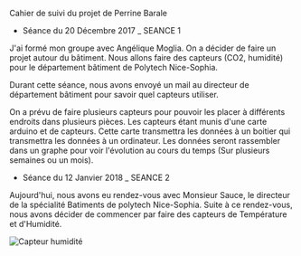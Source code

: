  Cahier de suivi du projet de Perrine Barale

* Séance du 20 Décembre 2017 _ SEANCE 1

J'ai formé mon groupe avec Angélique Moglia. 
On a décider de faire un projet autour du bâtiment. Nous allons faire des capteurs (CO2, humidité) pour le département bâtiment de Polytech Nice-Sophia.

Durant cette séance, nous avons envoyé un mail au directeur de département bâtiment pour savoir quel capteurs utiliser.

On a prévu de faire plusieurs capteurs pour pouvoir les placer à différents endroits dans plusieurs pièces. Les capteurs étant munis d'une carte arduino et de capteurs. Cette carte transmettra les données à un boitier qui transmettra les données à un ordinateur. Les données seront rassembler dans un graphe pour voir l'évolution au cours du temps (Sur plusieurs semaines ou un mois).



* Séance du 12 Janvier 2018 _ SEANCE 2

Aujourd'hui, nous avons eu rendez-vous avec Monsieur Sauce, le directeur de la spécialité Batiments de polytech Nice-Sophia. Suite à ce rendez-vous, nous avons décider de commencer par faire des capteurs de Température et d'Humidité. 

![Capteur humidité](http://www.shop2tout.com/25026-thickbox/arduino-dht11-capteur-numerique-temperature-humidite.jpg "Capteur d'humidité")
